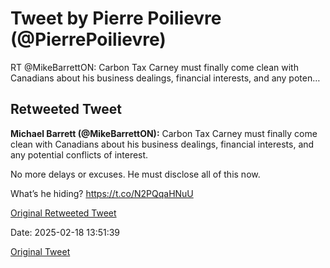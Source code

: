 # Tweet by Pierre Poilievre (@PierrePoilievre)

RT @MikeBarrettON: Carbon Tax Carney must finally come clean with Canadians about his business dealings, financial interests, and any poten…

## Retweeted Tweet

**Michael Barrett (@MikeBarrettON):** Carbon Tax Carney must finally come clean with Canadians about his business dealings, financial interests, and any potential conflicts of interest.

No more delays or excuses. He must disclose all of this now.

What’s he hiding? https://t.co/N2PQqaHNuU

[Original Retweeted Tweet](https://x.com/MikeBarrettON/status/1891843032762228907)

Date: 2025-02-18 13:51:39

[Original Tweet](https://x.com/PierrePoilievre/status/1891848055420231767)
